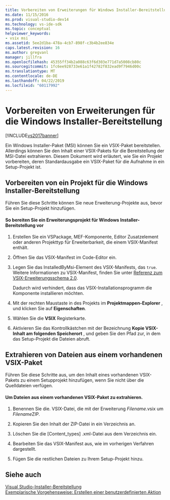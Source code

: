 ```yaml
---
title: Vorbereiten von Erweiterungen für Windows Installer-Bereitstellung | Microsoft-Dokumentation
ms.date: 11/15/2016
ms.prod: visual-studio-dev14
ms.technology: vs-ide-sdk
ms.topic: conceptual
helpviewer_keywords:
- vsix msi
ms.assetid: 5ee2d1ba-478a-4cb7-898f-c3b4b2ee834e
caps.latest.revision: 16
ms.author: gregvanl
manager: jillfra
ms.openlocfilehash: 45355ff34b2a088c63f6d303e771d7a5008cb80c
ms.sourcegitcommit: 1fc6ee928733e61a1f42782f832ead9f7946d00c
ms.translationtype: MT
ms.contentlocale: de-DE
ms.lasthandoff: 04/22/2019
ms.locfileid: "60117992"
---
```

# <a name="preparing-extensions-for-windows-installer-deployment"></a>Vorbereiten von Erweiterungen für die Windows Installer-Bereitstellung
[!INCLUDE[vs2017banner](../includes/vs2017banner.md)]

Ein Windows Installer-Paket (MSI) können Sie ein VSIX-Paket bereitstellen. Allerdings können Sie den Inhalt einer VSIX-Pakets für die Bereitstellung der MSI-Datei extrahieren. Diesem Dokument wird erläutert, wie Sie ein Projekt vorbereiten, deren Standardausgabe ein VSIX-Paket für die Aufnahme in ein Setup-Projekt ist.  
  
## <a name="preparing-an-extension-project-for-windows-installer-deployment"></a>Vorbereiten von ein Projekt für die Windows Installer-Bereitstellung  
 Führen Sie diese Schritte können Sie neue Erweiterung-Projekte aus, bevor Sie ein Setup-Projekt hinzufügen.  
  
#### <a name="to-prepare-an-extension-project-for-windows-installer-deployment"></a>So bereiten Sie ein Erweiterungsprojekt für Windows Installer-Bereitstellung vor  
  
1. Erstellen Sie ein VSPackage, MEF-Komponente, Editor Zusatzelement oder anderen Projekttyp für Erweiterbarkeit, die einem VSIX-Manifest enthält.  
  
2. Öffnen Sie das VSIX-Manifest im Code-Editor ein.  
  
3. Legen Sie das InstalledByMsi-Element des VSIX-Manifests, das `true`. Weitere Informationen zu VSIX-Manifest, finden Sie unter [Referenz zum VSIX-Erweiterungsschema 2.0](../extensibility/vsix-extension-schema-2-0-reference.md).  
  
     Dadurch wird verhindert, dass das VSIX-Installationsprogramm die Komponente installieren möchten.  
  
4. Mit der rechten Maustaste in des Projekts im **Projektmappen-Explorer** , und klicken Sie auf **Eigenschaften**.  
  
5. Wählen Sie die **VSIX** Registerkarte.  
  
6. Aktivieren Sie das Kontrollkästchen mit der Bezeichnung **Kopie VSIX-Inhalt am folgenden Speicherort** , und geben Sie den Pfad zur, in dem das Setup-Projekt die Dateien abruft.  
  
## <a name="extracting-files-from-an-existing-vsix-package"></a>Extrahieren von Dateien aus einem vorhandenen VSIX-Paket  
 Führen Sie diese Schritte aus, um den Inhalt eines vorhandenen VSIX-Pakets zu einem Setupprojekt hinzufügen, wenn Sie nicht über die Quelldateien verfügen.  
  
#### <a name="to-extract-files-from-an-existing-vsix-package"></a>Um Dateien aus einem vorhandenen VSIX-Paket zu extrahieren.  
  
1. Benennen Sie die. VSIX-Datei, die mit der Erweiterung *Filename*.vsix um *Filename*ZIP.  
  
2. Kopieren Sie den Inhalt der ZIP-Datei in ein Verzeichnis an.  
  
3. Löschen Sie die [Content_types] .xml-Datei aus dem Verzeichnis ein.  
  
4. Bearbeiten Sie das VSIX-Manifest aus, wie im vorherigen Verfahren dargestellt.  
  
5. Fügen Sie die restlichen Dateien zu Ihrem Setup-Projekt hinzu.  
  
## <a name="see-also"></a>Siehe auch  
 [Visual Studio-Installer-Bereitstellung](http://msdn.microsoft.com/121be21b-b916-43e2-8f10-8b080516d2a0)   
 [Exemplarische Vorgehensweise: Erstellen einer benutzerdefinierten Aktion](http://msdn.microsoft.com/4bd4b63a-2b91-431e-839c-5752443f0eaf)
